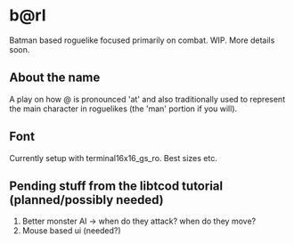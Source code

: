# b@rl

Batman based roguelike focused primarily on combat. WIP. More details soon.

## About the name
A play on how @ is pronounced 'at' and also traditionally used to represent the main character in roguelikes (the 'man' portion if you will).

## Font
Currently setup with terminal16x16_gs_ro. Best sizes etc.

## Pending stuff from the libtcod tutorial (planned/possibly needed)
1. Better monster AI -> when do they attack? when do they move?
2. Mouse based ui (needed?)
